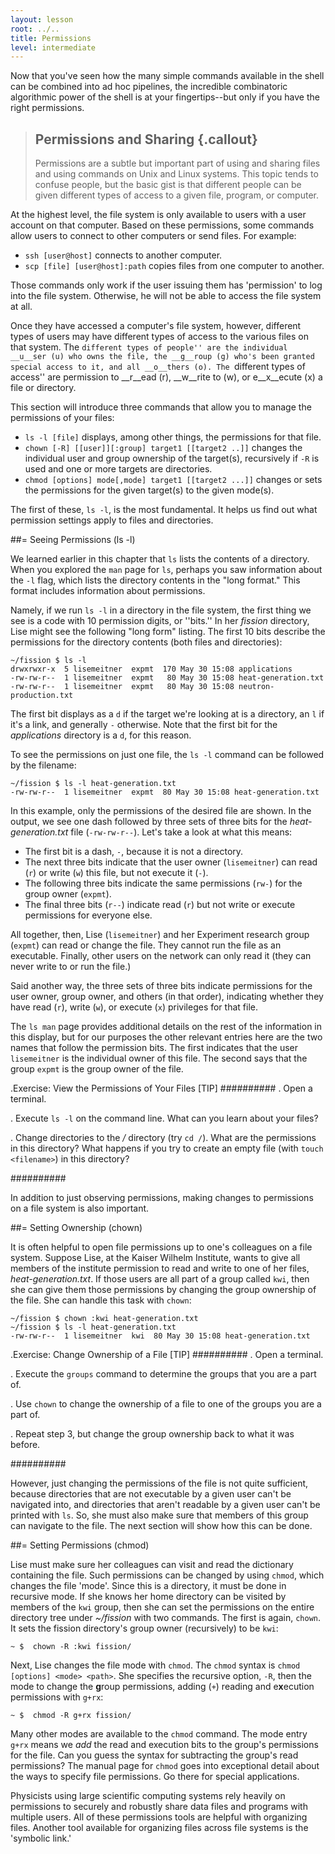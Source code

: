 ```yaml
---
layout: lesson
root: ../..
title: Permissions
level: intermediate
---
```




Now that you've seen how the many simple commands available in the shell can be
combined into ad hoc pipelines, the incredible combinatoric
algorithmic power of the shell is at your fingertips--but only if you
have the right permissions.

> ## Permissions and Sharing {.callout}
> 
> Permissions are a subtle but important part of using and sharing files
> and using commands on Unix and Linux
> systems. This topic tends to confuse people, but the basic gist is that
> different people can be given different types of access to a given
> file, program, or computer.

At the highest level, the file system is only available to users with
a user account on that computer. Based on these permissions, some
commands allow users to connect to other computers or send files. For example:

*  `ssh [user@host]` connects to another computer.
*  `scp [file] [user@host]:path` copies files from one computer to another.

Those commands only work if the user issuing them has 'permission' to log into the
file system. Otherwise, he will not be able to access the file system at all.

Once they have accessed a computer's file system, however, different types of users may
have different types of access to the various files on that system. The
``different types of people'' are the individual __u__ser (u) who owns the file,
the __g__roup (g) who's been granted special access to it, and all
__o__thers (o). The
``different types of access'' are permission to __r__ead (r),
__w__rite to (w), or e__x__ecute (x) a file or directory.

This section will introduce three commands that allow you to manage the
permissions of your files:

*  `ls -l [file]` displays, among other things, the permissions for that file.
*  `chown [-R] [[user]][:group] target1 [[target2 ..]]` changes the individual user and group ownership of the target(s), recursively if `-R` is used and one or more targets are directories.
*  `chmod [options] mode[,mode] target1 [[target2 ...]]` changes or sets the permissions for the given target(s) to the given mode(s).

The first of these, `ls -l`, is the most fundamental. It helps us find out what
permission settings apply to files and directories.

##= Seeing Permissions (ls -l)

We learned earlier in this chapter that `ls` lists the contents of a
directory. When you
explored the `man` page for `ls`, perhaps you saw information about
the `-l` flag, which lists the directory contents in the "long format."
This format includes information about permissions.

Namely, if we run `ls -l` in a directory in the file system, the first
thing we see is a code with 10 permission digits, or ''bits.'' In her
_fission_ directory, Lise might see the following "long form" listing.
The first 10 bits describe the permissions for the directory contents (both files and directories):


~~~ {.bash}
~/fission $ ls -l
drwxrwxr-x  5 lisemeitner  expmt  170 May 30 15:08 applications
-rw-rw-r--  1 lisemeitner  expmt   80 May 30 15:08 heat-generation.txt
-rw-rw-r--  1 lisemeitner  expmt   80 May 30 15:08 neutron-production.txt
~~~


The first bit displays as a `d` if the target we're looking at is a
directory, an `l` if it's a link, and generally `-` otherwise. Note
that the first bit for the _applications_ directory is a `d`, for this reason.

To see the permissions on just one file, the `ls -l` command can be
followed by the filename:


~~~ {.bash}
~/fission $ ls -l heat-generation.txt
-rw-rw-r--  1 lisemeitner  expmt  80 May 30 15:08 heat-generation.txt
~~~

In this example, only the permissions of the desired file are shown.
In the output, we see one dash followed by three sets of three bits for the _heat-generation.txt_ file (`-rw-rw-r--`). Let's take a look at what this means:

- The first bit is a dash, `-`, because it is not a directory.
- The next three bits indicate that the user owner  (`lisemeitner`) can
  read (`r`) or write (`w`) this file, but not execute it (`-`).
- The following three bits indicate the same permissions (`rw-`) for the
  group owner (`expmt`).
- The final three bits (`r--`) indicate read (`r`) but not write or
  execute permissions for everyone else.

All together, then, Lise (`lisemeitner`) and her Experiment research
group (`expmt`) can read or change the file. They cannot run the file as
an executable. Finally, other users on the
network can only read it (they can never write to or run the file.)

Said another way, the three sets of three bits indicate permissions for the user
owner, group owner, and others (in that order), indicating whether they have read (`r`), write
(`w`), or execute (`x`) privileges for that file.

The `ls man` page provides additional details on the rest of the
information in this display, but for our purposes the other relevant entries here are
the two names that follow the permission bits. The first indicates that the user
`lisemeitner` is the individual owner of this file.  The second says
that the group `expmt` is the group owner of the file.


.Exercise: View the Permissions of Your Files
[TIP]
##########
. Open a terminal.

. Execute `ls -l` on the command line. What can you learn about your
files?

. Change directories to the _/_ directory (try `cd /`). What
are the permissions in this directory? What happens if you try to
create an empty file (with `touch <filename>`) in this directory?

##########

In addition to just observing permissions, making changes to
permissions on a file system is also important.

##= Setting Ownership (chown)

It is often helpful to open file permissions up to one's colleagues on
a file system. Suppose Lise, at the Kaiser Wilhelm Institute, wants to give all members of the institute permission to read and write to one of
her files, _heat-generation.txt_. If those users are all part of a group called `kwi`, then she can
give them those permissions by changing the group ownership of the file. She can handle this task with `chown`:


~~~ {.bash}
~/fission $ chown :kwi heat-generation.txt
~/fission $ ls -l heat-generation.txt
-rw-rw-r--  1 lisemeitner  kwi  80 May 30 15:08 heat-generation.txt
~~~


.Exercise: Change Ownership of a File
[TIP]
##########
. Open a terminal.

. Execute the `groups` command to determine the groups that you are a
part of.

. Use `chown` to change the ownership of a file to one of the
groups you are a part of.

. Repeat step 3, but change the group ownership back to what it was
before.

##########

However, just changing the permissions of the file is not quite
sufficient, because directories that are not executable by a given user
can't be navigated into, and directories that aren't readable by a
given user can't be printed with `ls`.  So, she must also make sure
that members of this group can navigate to the file. The next section
will show how this can be done.

##= Setting Permissions (chmod)

Lise must make sure her colleagues can visit and read the dictionary containing the file. Such permissions can be changed by using
`chmod`, which changes the file 'mode'. Since this is a directory, it
must be done in recursive mode. If she knows her home directory can be visited by members of the `kwi` group, then she can set the permissions on the entire directory tree under _~/fission_ with two commands. The
first is again, `chown`. It sets the fission directory's group
owner (recursively) to be `kwi`:


~~~ {.bash}
~ $  chown -R :kwi fission/
~~~

Next, Lise changes the file mode with `chmod`. The `chmod` syntax is
`chmod [options] <mode> <path>`. She specifies the recursive option, `-R`, then the
mode to change the **g**roup permissions, adding (`+`) reading and
e**x**ecution permissions with  `g+rx`:


~~~ {.bash}
~ $  chmod -R g+rx fission/
~~~

Many other modes are available to the `chmod` command. The mode entry
`g+rx` means we _add_ the read and execution bits to the group's
permissions for the file. Can you guess the syntax for subtracting the
group's read permissions?  The manual page for `chmod` goes into
exceptional detail about the ways to specify file permissions. Go there
for special applications.

Physicists using large scientific computing systems rely heavily on
permissions to securely and robustly share data files and programs
with multiple users. All of these permissions tools are helpful with
organizing files. Another tool available for organizing
files across file systems is the 'symbolic link.'

